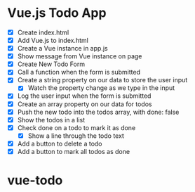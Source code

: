 # Vue.js Todo App

* [X] Create index.html
* [X] Add Vue.js to index.html
* [x] Create a Vue instance in app.js
* [x] Show message from Vue instance on page
* [x] Create New Todo Form
* [x] Call a function when the form is submitted
* [x] Create a string property on our data to store the user input
  * [x] Watch the property change as we type in the input
* [x] Log the user input when the form is submitted
* [x] Create an array property on our data for todos
* [x] Push the new todo into the todos array, with done: false
* [x] Show the todos in a list
* [x] Check done on a todo to mark it as done
  * [x] Show a line through the todo text
* [x] Add a button to delete a todo
* [x] Add a button to mark all todos as done
# vue-todo
